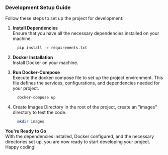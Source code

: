 
### Development Setup Guide


Follow these steps to set up the project for development:


1. **Install Dependencies** <br>
Ensure that you have all the necessary dependencies installed on your machine.
    ```sh
      pip install -r requirements.txt
    ```

2. **Docker Installation** <br>
Install Docker on your machine.

3. **Run Docker-Compose** <br>
Execute the docker-compose file to set up the project environment. This file defines the services, configurations, and dependencies needed for your project.
    ```sh
      docker-compose up
    ```

4. Create Images Directory
In the root of the project, create an "images" directory to test the code.
    ```sh
      mkdir images
    ```

**You're Ready to Go** <br>
With the dependencies installed, Docker configured, and the necessary directories set up, you are now ready to start developing your project. Happy coding!

